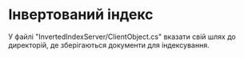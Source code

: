 # Інвертований індекс

У файлі "InvertedIndexServer/ClientObject.cs" вказати свій шлях до директорій, де зберігаються документи для індексування.
